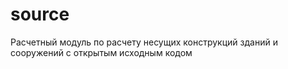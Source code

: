 # source
Расчетный модуль по расчету несущих конструкций зданий и сооружений с открытым исходным кодом
